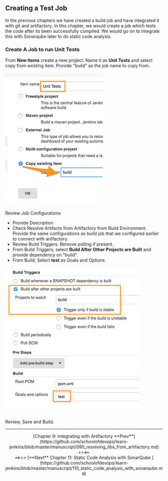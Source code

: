 ## Creating a Test Job

In the previous chapters we have created a build job and have integrated it with git and artifactory. In this chapter, we would create a job which tests the code after its been successfully compiled.  We would go on to integrate this with Sonarqube later to do static code analysis.


### Create A Job to run Unit Tests

From **New Items** create a new project. Name it as **Unit Tests** and select copy from existing item. Provide "build" as the job name to copy from.

![Create Unit Test Job ](images/chap10/test_job.png)

Review Job Configurations

* Provide Description
* Check Resolve Artifacts from Artifactory from Build Environment. Provide the same configurations as build job that we configured earlier to connect with artifactory.
* Review Build Triggers. Remove polling if present.
* From Build Triggers, select **Build After Other Projects are Built** and provide dependency on "build".
* From Build, Select **test** as Goals and Options.

![Create Unit Test Job ](images/chap10/config.png)

Review, Save and Build.

----
<center>[Chapter 9: Integrating with Artifactory
 **Prev**](https://github.com/schoolofdevops/learn-jenkins/blob/master/manuscript/090_resolving_libs_from_artifactory.md) <<<==

 <center>==>>> [**Next** Chapter 11: Static Code Analysis with SonarQube
](https://github.com/schoolofdevops/learn-jenkins/blob/master/manuscript/110_static_code_analysis_with_sonarqube.md)
